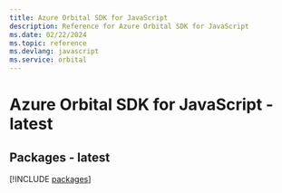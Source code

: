 ```yaml
---
title: Azure Orbital SDK for JavaScript
description: Reference for Azure Orbital SDK for JavaScript
ms.date: 02/22/2024
ms.topic: reference
ms.devlang: javascript
ms.service: orbital
---
```

# Azure Orbital SDK for JavaScript - latest
## Packages - latest
[!INCLUDE [packages](orbital-index.md)]